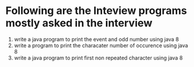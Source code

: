 # Following are the Inteview programs mostly asked in the interview 

1. write a java program to print the event and odd number using java 8
2. write a program to print the characater number of occurence using java 8
3. write a java program to print first non repeated character using java 8 
